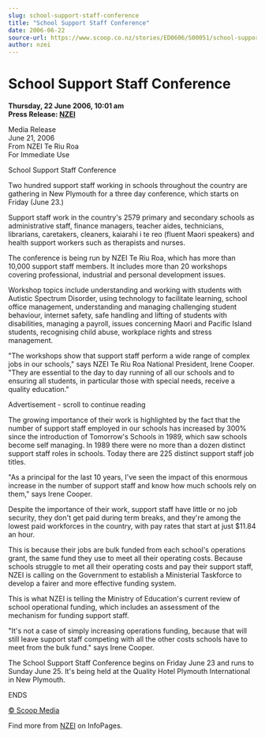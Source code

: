 ```yaml
---
slug: school-support-staff-conference
title: "School Support Staff Conference"
date: 2006-06-22
source-url: https://www.scoop.co.nz/stories/ED0606/S00051/school-support-staff-conference.htm
author: nzei
---
```

School Support Staff Conference
===============================

**Thursday, 22 June 2006, 10:01 am**  
**Press Release: [NZEI](https://info.scoop.co.nz/NZEI)**

Media Release  
June 21, 2006  
From NZEI Te Riu Roa  
For Immediate Use

School Support Staff Conference

Two hundred support staff working in schools throughout the country are gathering in New Plymouth for a three day conference, which starts on Friday (June 23.)

Support staff work in the country's 2579 primary and secondary schools as administrative staff, finance managers, teacher aides, technicians, librarians, caretakers, cleaners, kaiarahi i te reo (fluent Maori speakers) and health support workers such as therapists and nurses.

The conference is being run by NZEI Te Riu Roa, which has more than 10,000 support staff members. It includes more than 20 workshops covering professional, industrial and personal development issues.

Workshop topics include understanding and working with students with Autistic Spectrum Disorder, using technology to facilitate learning, school office management, understanding and managing challenging student behaviour, internet safety, safe handling and lifting of students with disabilities, managing a payroll, issues concerning Maori and Pacific Island students, recognising child abuse, workplace rights and stress management.

\"The workshops show that support staff perform a wide range of complex jobs in our schools," says NZEI Te Riu Roa National President, Irene Cooper. "They are essential to the day to day running of all our schools and to ensuring all students, in particular those with special needs, receive a quality education."

Advertisement - scroll to continue reading





The growing importance of their work is highlighted by the fact that the number of support staff employed in our schools has increased by 300% since the introduction of Tomorrow's Schools in 1989, which saw schools become self managing. In 1989 there were no more than a dozen distinct support staff roles in schools. Today there are 225 distinct support staff job titles.

"As a principal for the last 10 years, I've seen the impact of this enormous increase in the number of support staff and know how much schools rely on them," says Irene Cooper.

Despite the importance of their work, support staff have little or no job security, they don't get paid during term breaks, and they're among the lowest paid workforces in the country, with pay rates that start at just $11.84 an hour.

This is because their jobs are bulk funded from each school's operations grant, the same fund they use to meet all their operating costs. Because schools struggle to met all their operating costs and pay their support staff, NZEI is calling on the Government to establish a Ministerial Taskforce to develop a fairer and more effective funding system.

This is what NZEI is telling the Ministry of Education's current review of school operational funding, which includes an assessment of the mechanism for funding support staff.

"It's not a case of simply increasing operations funding, because that will still leave support staff competing with all the other costs schools have to meet from the bulk fund." says Irene Cooper.

The School Support Staff Conference begins on Friday June 23 and runs to Sunday June 25. It's being held at the Quality Hotel Plymouth International in New Plymouth.

ENDS

[© Scoop Media](http://www.scoop.co.nz/about/terms.html)

Find more from [NZEI](https://info.scoop.co.nz/NZEI) on InfoPages.